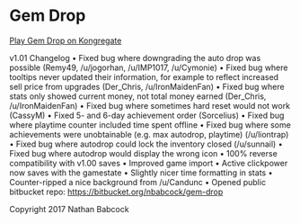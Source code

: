 # Gem Drop #

[Play Gem Drop on Kongregate](http://www.kongregate.com/games/excalo/gem-drop)

v1.01 Changelog
• Fixed bug where downgrading the auto drop was possible (Remy49, /u/jogorhan, /u/IMP1017, /u/Cymonie)
• Fixed bug where tooltips never updated their information, for example to reflect increased sell price from upgrades (Der_Chris, /u/IronMaidenFan)
• Fixed bug where stats only showed current money, not total money earned (Der_Chris, /u/IronMaidenFan)
• Fixed bug where sometimes hard reset would not work (CassyM)
• Fixed 5- and 6-day achievement order (Sorcelius)
• Fixed bug where playtime counter included time spent offline
• Fixed bug where some achievements were unobtainable (e.g. max autodrop, playtime) (/u/liontrap)
• Fixed bug where autodrop could lock the inventory closed (/u/sunnail)
• Fixed bug where autodrop would display the wrong icon
• 100% reverse compatibility with v1.00 saves
• Improved game import
• Active clickpower now saves with the gamestate
• Slightly nicer time formatting in stats
• Counter-ripped a nice background from /u/Candunc
• Opened public bitbucket repo: https://bitbucket.org/nbabcock/gem-drop

Copyright 2017 Nathan Babcock